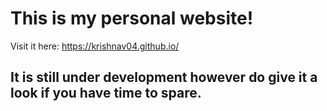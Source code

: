 # This is my personal website!

Visit it here: https://krishnav04.github.io/

## It is still under development however do give it a look if you have time to spare.
